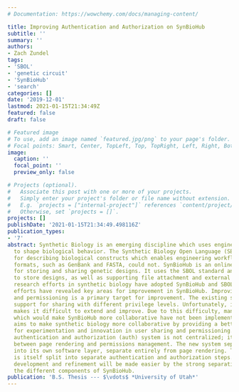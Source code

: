 ```yaml
---
# Documentation: https://wowchemy.com/docs/managing-content/

title: Improving Authentication and Authorization on SynBioHub
subtitle: ''
summary: ''
authors:
- Zach Zundel
tags:
- 'SBOL'
- 'genetic circuit'
- 'SynBioHub'
- 'search'
categories: []
date: '2019-12-01'
lastmod: 2021-01-15T21:34:49Z
featured: false
draft: false

# Featured image
# To use, add an image named `featured.jpg/png` to your page's folder.
# Focal points: Smart, Center, TopLeft, Top, TopRight, Left, Right, BottomLeft, Bottom, BottomRight.
image:
  caption: ''
  focal_point: ''
  preview_only: false

# Projects (optional).
#   Associate this post with one or more of your projects.
#   Simply enter your project's folder or file name without extension.
#   E.g. `projects = ["internal-project"]` references `content/project/deep-learning/index.md`.
#   Otherwise, set `projects = []`.
projects: []
publishDate: '2021-01-15T21:34:49.498116Z'
publication_types:
- '7'
abstract: Synthetic Biology is an emerging discipline which uses engineering principles
  to shape biological behavior. The Synthetic Biology Open Language (SBOL) is a standard
  for describing biological constructs which enables engineering workflows that previous
  formats, such as GenBank and FASTA, could not. SynBioHub is an online repository
  for storing and sharing genetic designs. It uses the SBOL standard and an RDF triplestore
  to store designs, as well as supporting file attachment and external links. Several
  research efforts in synthetic biology have adopted SynBioHub and SBOL. These research
  efforts have revealed key areas for improvement in SynBioHub. Improving user sharing
  and permissioning is a primary target for improvement. The existing system has basic
  support for sharing with different privilege levels. Unfortunately, its architecture
  makes it difficult to extend and improve. Due to this difficulty, many features
  which would make SynBioHub more collaborative have not been implemented. This work
  aims to make synthetic biology more collaborative by providing a better foundation
  for experimentation and innovation in user sharing and permissioning. The existing
  authentication and authorization (auth) system is not centralized; it mixes concerns
  between page rendering and permissions management. The new system separates auth
  into its own software layer, separate entirely from page rendering. This new layer
  is itself split into separate authentication and authorization steps. New feature
  development and refinement will be made easier by the strong separations between
  the different components of SynBioHub.
publication: 'B.S. Thesis --- $\vdots$ *University of Utah*'
---
```

